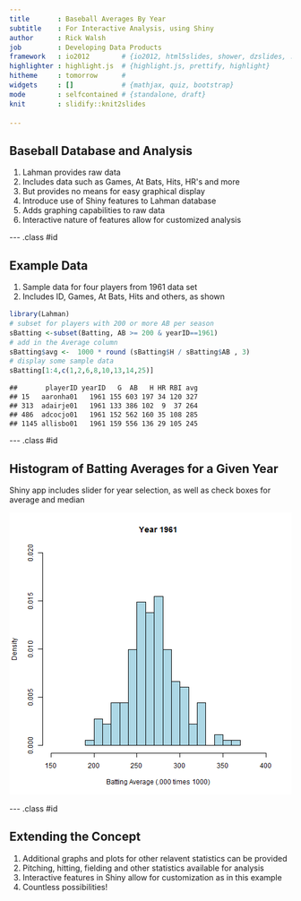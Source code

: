 ```yaml
---
title       : Baseball Averages By Year
subtitle    : For Interactive Analysis, using Shiny
author      : Rick Walsh
job         : Developing Data Products
framework   : io2012        # {io2012, html5slides, shower, dzslides, ...}
highlighter : highlight.js  # {highlight.js, prettify, highlight}
hitheme     : tomorrow      # 
widgets     : []            # {mathjax, quiz, bootstrap}
mode        : selfcontained # {standalone, draft}
knit        : slidify::knit2slides

---  
```


## Baseball Database and Analysis

1. Lahman provides raw data 
2. Includes data such as Games, At Bats, Hits, HR's and more
3. But provides no means for easy graphical display
4. Introduce use of Shiny features to Lahman database
5. Adds graphing capabilities to raw data
6. Interactive nature of features allow for customized analysis  

--- .class #id 

## Example Data

1. Sample data for four players from 1961 data set
2. Includes ID, Games, At Bats, Hits and others, as shown

```r
library(Lahman)
# subset for players with 200 or more AB per season
sBatting <-subset(Batting, AB >= 200 & yearID==1961)
# add in the Average column
sBatting$avg <-  1000 * round (sBatting$H / sBatting$AB , 3) 
# display some sample data
sBatting[1:4,c(1,2,6,8,10,13,14,25)]
```

```
##       playerID yearID   G  AB   H HR RBI avg
## 15   aaronha01   1961 155 603 197 34 120 327
## 313  adairje01   1961 133 386 102  9  37 264
## 486  adcocjo01   1961 152 562 160 35 108 285
## 1145 allisbo01   1961 159 556 136 29 105 245
```

--- .class #id 

## Histogram of Batting Averages for a Given Year
Shiny app includes slider for year selection, as well as check boxes for average and median

![plot of chunk unnamed-chunk-2](assets/fig/unnamed-chunk-2.png) 

--- .class #id 

## Extending the Concept

1. Additional graphs and plots for other relavent statistics can be provided
2. Pitching, hitting, fielding and other statistics available for analysis
3. Interactive features in Shiny allow for customization as in this example
4. Countless possibilities!




